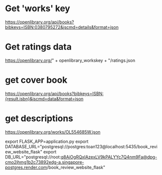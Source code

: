 # Get 'works' key

https://openlibrary.org/api/books?bibkeys=ISBN:0380795272&jscmd=details&format=json

# Get ratings data

https://openlibrary.org/" + openlibrary_workskey + "/ratings.json

# get cover book

https://openlibrary.org/api/books?bibkeys=ISBN:{result.isbn}&jscmd=data&format=json

# get descriptions

https://openlibrary.org/works/OL554685W.json

export FLASK_APP=application.py
export DATABASE_URL="postgresql://postgres:toan123@localhost:5435/book_review_website_flask"
export DB_URL="postgresql://root:q8AiOgRQxlAzexLV9kPALYYc7Q4nm9Fa@dpg-cmo2jhmg1b2c73892edg-a.singapore-postgres.render.com/book_review_website_flask"
